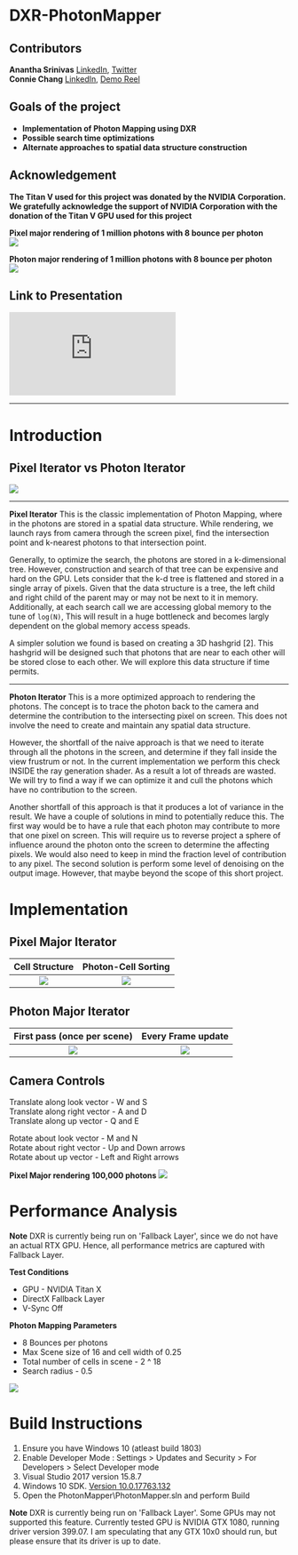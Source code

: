 # DXR-PhotonMapper

## Contributors
**Anantha Srinivas**
[LinkedIn](https://www.linkedin.com/in/anantha-srinivas-00198958/), [Twitter](https://twitter.com/an2tha)  
**Connie Chang**
[LinkedIn](https://www.linkedin.com/in/conniechang44), [Demo Reel](https://www.vimeo.com/ConChang/DemoReel)

## Goals of the project
* **Implementation of Photon Mapping using DXR**
* **Possible search time optimizations**
* **Alternate approaches to spatial data structure construction**

## Acknowledgement
**The Titan V used for this project was donated by the NVIDIA Corporation.
We gratefully acknowledge the support of NVIDIA Corporation with the donation of the Titan V GPU used for this project**

**Pixel major rendering of 1 million photons with 8 bounce per photon**  
![](Docs/images/1M_photons.png)

**Photon major rendering of 1 million photons with 8 bounce per photon**  
![](Docs/images/photon_major_1m.png)

## Link to Presentation

![Presentation](https://github.com/ananthaks/DXR-PhotonMapper/blob/master/Docs/FinalPresentation/DXR-PhotonMapper%20Final%20Presentation.pdf)

---

# Introduction

## Pixel Iterator vs Photon Iterator

![](Docs/images/pixel_vs_photon_space_method.png)

---

**Pixel Iterator**
This is the classic implementation of Photon Mapping, where in the photons are stored in a spatial data structure. While rendering, we launch rays from camera through the screen pixel, find the intersection point and k-nearest photons to that intersection point. 

Generally, to optimize the search, the photons are stored in a k-dimensional tree. However, construction and search of that tree can be expensive and hard on the GPU. Lets consider that the k-d tree is flattened and stored in a single array of pixels. Given that the data structure is a tree, the left child and right child of the parent may or may not be next to it in memory. Additionally, at each search call we are accessing global memory to the tune of ```log(N)```, This will result in a huge bottleneck and becomes largly dependent on the global memory access speads.

A simpler solution we found is based on creating a 3D hashgrid [2]. This hashgrid will be designed such that photons that are near to each other will be stored close to each other. We will explore this data structure if time permits.

---

**Photon Iterator**
This is a more optimized approach to rendering the photons. The concept is to trace the photon back to the camera and determine the contribution to the intersecting pixel on screen. This does not involve the need to create and maintain any spatial data structure.

However, the shortfall of the naive approach is that we need to iterate through all the photons in the screen, and determine if they fall inside the view frustrum or not. In the current implementation we perform this check INSIDE the ray generation shader. As a result a lot of threads are wasted. We will try to find a way if we can optimize it and cull the photons which have no contribution to the screen.

Another shortfall of this approach is that it produces a lot of variance in the result. We have a couple of solutions in mind to potentially reduce this. The first way would be to have a rule that each photon may contribute to more that one pixel on screen. This will require us to reverse project a sphere of influence around the photon onto the screen to determine the affecting pixels. We would also need to keep in mind the fraction level of contribution to any pixel. The second solution is perform some level of denoising on the output image. However, that maybe beyond the scope of this short project.

# Implementation

## Pixel Major Iterator

Cell Structure         |  Photon-Cell Sorting
:-------------------------:|:-------------------------:
![](Docs/images/cell_struct.png)  |  ![](Docs/images/custom.png)

## Photon Major Iterator

First pass (once per scene)             |  Every Frame update
:-------------------------:|:-------------------------:
![](Docs/images/pm_step1.png)  |  ![](Docs/images/pm_step2.png)

## Camera Controls
Translate along look vector - W and S  
Translate along right vector - A and D  
Translate along up vector - Q and E  

Rotate about look vector - M and N   
Rotate about right vector - Up and Down arrows  
Rotate about up vector - Left and Right arrows  

**Pixel Major rendering 100,000 photons**
![](Docs/images/camera_movement.gif)

# Performance Analysis

**Note** DXR is currently being run on 'Fallback Layer', since we do not have an actual RTX GPU. Hence, all performance metrics are captured with Fallback Layer.

**Test Conditions**
* GPU - NVIDIA Titan X
* DirectX Fallback Layer
* V-Sync Off

**Photon Mapping Parameters**
* 8 Bounces per photons
* Max Scene size of 16 and cell width of 0.25
* Total number of cells in scene - 2 ^ 18
* Search radius - 0.5

![](Docs/images/performance_graph.png)

# Build Instructions

1) Ensure you have Windows 10 (atleast build 1803)
2) Enable Developer Mode : Settings > Updates and Security > For Developers > Select Developer mode
3) Visual Studio 2017 version 15.8.7
4) Windows 10 SDK. [Version 10.0.17763.132](https://developer.microsoft.com/en-US/windows/downloads/windows-10-sdk)
5) Open the PhotonMapper\PhotonMapper.sln and perform Build

**Note** DXR is currently being run on 'Fallback Layer'. Some GPUs may not supported this feature.
Currently tested GPU is NVIDIA GTX 1080, running driver version 399.07. I am speculating that any GTX 10x0 should run, but please ensure that its driver is up to date.
